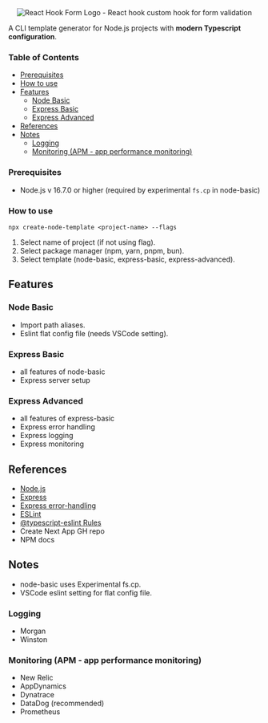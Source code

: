 <div align="center" class="banner">
  <img
    src="https://github.com/AndyOooh/create-node-template/assets/60953822/7d340216-a4a0-4aec-af00-d724e1e9c446"
    alt="React Hook Form Logo - React hook custom hook for form validation"
  />
</div>

<!-- ### Description -->

A CLI template generator for Node.js projects with **modern Typescript configuration**.

### Table of Contents

<!-- - [Description](#description) -->
- [Prerequisites](#prerequisites)
- [How to use](#how-to-use)
- [Features](#features)
  - [Node Basic](#node-basic)
  - [Express Basic](#express-basic)
  - [Express Advanced](#express-advanced)
- [References](#references)
- [Notes](#notes)
  - [Logging](#logging)
  - [Monitoring (APM - app performance monitoring)](#monitoring-apm---app-performance-monitoring)


### Prerequisites

- Node.js v 16.7.0 or higher (required by experimental `fs.cp` in node-basic)

### How to use

```
npx create-node-template <project-name> --flags
```

1. Select name of project (if not using flag).
2. Select package manager (npm, yarn, pnpm, bun).
3. Select template (node-basic, express-basic, express-advanced).

## Features

### Node Basic

- Import path aliases.
- Eslint flat config file (needs VSCode setting).

### Express Basic

- all features of node-basic
- Express server setup

### Express Advanced

- all features of express-basic
- Express error handling
- Express logging
- Express monitoring

## References

- [Node.js](https://nodejs.org/en/)
- [Express](https://expressjs.com/)
- [Express error-handling](https://expressjs.com/en/guide/error-handling.html)
- [ESLint](https://eslint.org/)
- [@typescript-eslint Rules](https://eslint.org/docs/rules/)
- Create Next App GH repo
- NPM docs

## Notes

- node-basic uses Experimental fs.cp.
- VSCode eslint setting for flat config file.

### Logging

- Morgan
- Winston

### Monitoring (APM - app performance monitoring)

- New Relic
- AppDynamics
- Dynatrace
- DataDog (recommended)
- Prometheus

